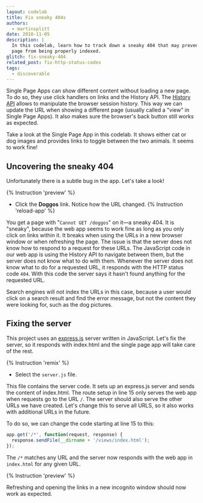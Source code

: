 ```yaml
---
layout: codelab
title: Fix sneaky 404s
authors:
  - martinsplitt
date: 2018-11-05
description: |
  In this codelab, learn how to track down a sneaky 404 that may prevent your
  page from being properly indexed.
glitch: fix-sneaky-404
related_post: fix-http-status-codes
tags:
  - discoverable
---
```


Single Page Apps can show different content without loading a new page. To do
so, they use click handlers on links and the History API. The [History
API](https://developer.mozilla.org/en-US/docs/Web/API/History) allows to
manipulate the browser session history. This way we can update the URL when
showing a different page (usually called a "view" in Single Page Apps). It also
makes sure the browser's back button still works as expected.

Take a look at the Single Page App in this codelab. It shows either cat or dog
images and provides links to toggle between the two animals. It seems to work
fine!

## Uncovering the sneaky 404

Unfortunately there is a subtle bug in the app. Let's take a look!

{% Instruction 'preview' %}
- Click the **Doggos** link. Notice how the URL changed.
{% Instruction 'reload-app' %}

You get a page with "`Cannot GET /doggos`" on it—a sneaky 404. It is "sneaky",
because the web app seems to work fine as long as you only click on links within
it. It breaks when using the URLs in a new browser window or when refreshing the
page. The issue is that the server does not know how to respond to a request for
these URLs. The JavaScript code in our web app is using the History API to
navigate between them, but the server does not know what to do with them.
Whenever the server does not know what to do for a requested URL, it responds
with the HTTP status code `404`. With this code the server says it hasn't found
anything for the requested URL.

Search engines will not index the URLs in this case, because a user would click
on a search result and find the error message, but not the content they were
looking for, such as the dog pictures.

## Fixing the server

This project uses an [express.js](https://expressjs.com/) server written in
JavaScript. Let's fix the server, so it responds with index.html and the single
page app will take care of the rest.

{% Instruction 'remix' %}
- Select the `server.js` file.

This file contains the server code. It sets up an express.js server and sends
the content of index.html. The route setup in line 15 only serves the web app
when requests go to the URL `/`. The server should also serve the other URLs we
have created. Let's change this to serve all URLS, so it also works with
additional URLs in the future.

To do so, we can change the code starting at line 15 to this:

```js
app.get('/*', function(request, response) {
  response.sendFile(__dirname + '/views/index.html');
});
```

The `/*` matches any URL and the server now responds with the web app in
`index.html` for any given URL.

{% Instruction 'preview' %}

Refreshing and opening the links in a new incognito window should now work as
expected.
